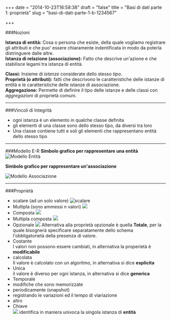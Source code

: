 +++
date = "2014-10-23T16:58:38"
draft = "false"
title = "Basi di dati parte 1: proprietà"
slug = "basi-di-dati-parte-1-b-1234567"

+++

###Nozioni

**Istanza di entità:** Cosa o persona che esiste, della quale vogliamo registrare  gli attributi e che puo' essere chiaramente indentificata in modo da poterla distringuere dalle altre.  
**Istanza di relazione (associazione):** Fatto che descrive un'azione e che stabilisce legami tra istanza di entità.

**Classi:** Insieme di *istanze* considerate dello stesso *tipo*.  
**Proprietà (o attributi):** fatti che descrivono le caratteristiche delle istanze di
entità e le caratteristiche delle istanze di associazione.  
**Aggregazione:** Permette di definire il tipo delle istanze e delle classi con *aggregazioni* di proprietà comuni.

****

###Vincoli di Integrità

* ogni istanza è un elemento in qualche classe definita
* gli elementi di una classe sono dello stesso tipo, da diversi tra loro
* Una classe contiene tutti e soli gli elementi che rappresentano entità dello stesso tipo

****

###Modello E-R
**Simbolo grafico per rappresentare una entità**
![Modello Entità](http://i.imgur.com/7Em2h3a.png)

**Simbolo grafico per rappresentare un'associazione**

![Modello Associazione](/content/images/2014/Oct/Untitled-drawing--1-.png)
****
###Proprietà

* scalare (ad un solo valore)
![scalare](/content/images/2014/Oct/propiert-.png)
* Multipla (sono ammessi *n* valori)
![](/content/images/2014/Oct/multiple.png)
* Composta
![](/content/images/2014/Oct/multiple--2--1.png)
* Multipla composta
![](/content/images/2014/Oct/multiplecomposta.png)
* Opzionale
![](/content/images/2014/Oct/optional.png) Alternativa alla proprietà opzionale è quella **Totale**, per la quale bisognerà specificare separatamente dello schema l'obbligatorietà della presenza di valore.
* Costante     
I valori non possono essere cambiati, in alternativa la properietà è **modificabile**    
* calcolata   
Il valore è calcolato con un algoritmo, in alternativa si dice **esplicita**
* Unica  
il valore è diverso per ogni istanza, in alternativa si dice **generica**
* Temporale
 * modifiche che sono memorizzate
 *  periodicamente (snapshot)
 *  registrando le variazioni ed il tempo di viariazione
 *  altro
* Chiave  
![](/content/images/2014/Oct/chiave.png)
identifica in maniera univoca la singola istanza di **entità**
